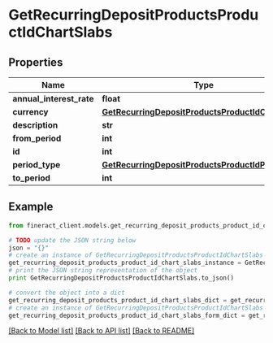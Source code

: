 # GetRecurringDepositProductsProductIdChartSlabs


## Properties

Name | Type | Description | Notes
------------ | ------------- | ------------- | -------------
**annual_interest_rate** | **float** |  | [optional] 
**currency** | [**GetRecurringDepositProductsProductIdCurrency**](GetRecurringDepositProductsProductIdCurrency.md) |  | [optional] 
**description** | **str** |  | [optional] 
**from_period** | **int** |  | [optional] 
**id** | **int** |  | [optional] 
**period_type** | [**GetRecurringDepositProductsProductIdPeriodType**](GetRecurringDepositProductsProductIdPeriodType.md) |  | [optional] 
**to_period** | **int** |  | [optional] 

## Example

```python
from fineract_client.models.get_recurring_deposit_products_product_id_chart_slabs import GetRecurringDepositProductsProductIdChartSlabs

# TODO update the JSON string below
json = "{}"
# create an instance of GetRecurringDepositProductsProductIdChartSlabs from a JSON string
get_recurring_deposit_products_product_id_chart_slabs_instance = GetRecurringDepositProductsProductIdChartSlabs.from_json(json)
# print the JSON string representation of the object
print GetRecurringDepositProductsProductIdChartSlabs.to_json()

# convert the object into a dict
get_recurring_deposit_products_product_id_chart_slabs_dict = get_recurring_deposit_products_product_id_chart_slabs_instance.to_dict()
# create an instance of GetRecurringDepositProductsProductIdChartSlabs from a dict
get_recurring_deposit_products_product_id_chart_slabs_form_dict = get_recurring_deposit_products_product_id_chart_slabs.from_dict(get_recurring_deposit_products_product_id_chart_slabs_dict)
```
[[Back to Model list]](../README.md#documentation-for-models) [[Back to API list]](../README.md#documentation-for-api-endpoints) [[Back to README]](../README.md)


